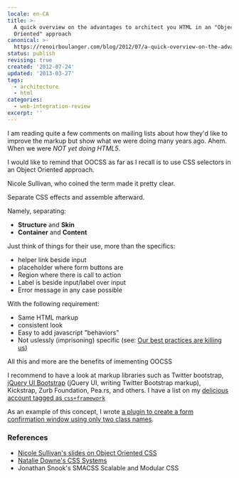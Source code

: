 ```yaml
---
locale: en-CA
title: >-
  A quick overview on the advantages to architect you HTML in an "Object
  Oriented" approach
canonical: >-
  https://renoirboulanger.com/blog/2012/07/a-quick-overview-on-the-advantages-to-architect-you-html-in-an-object-oriented-approach/
status: publish
revising: true
created: '2012-07-24'
updated: '2013-03-27'
tags:
  - architecture
  - html
categories:
  - web-integration-review
excerpt: ''
---
```


I am reading quite a few comments on mailing lists about how they'd like to improve the markup but show what we were doing many years ago. Ahem. When we were <em>NOT yet doing HTML5</em>.

I would like to remind that OOCSS as far as I recall is to use CSS selectors in an Object Oriented approach.

Nicole Sullivan, who coined the term made it pretty clear.

Separate CSS effects and assemble afterward.

Namely, separating:
<ul>
	<li><strong>Structure</strong> and <strong>Skin</strong></li>
	<li><strong>Container</strong> and <strong>Content</strong></li>
</ul>


Just think of things for their use, more than the specifics:
<ul>
	<li>helper link beside input</li>
	<li>placeholder where form buttons are</li>
	<li>Region where there is call to action</li>
	<li>Label is beside input/label over input</li>
	<li>Error message in any case possible</li>
</ul>


With the following requirement:
<ul>
	<li>Same HTML markup</li>
	<li>consistent look</li>
	<li>Easy to add javascript "behaviors"</li>
	<li>Not uslessly (imprisoning) specific (see: <a href="http://www.slideshare.net/stubbornella/our-best-practices-are-killing-us">Our best practices are killing us</a>)</li>
</ul>

All this and more are the benefits of imementing OOCSS

I recommend to have a look at markup libraries such as Twitter bootstrap, <a href="http://addyosmani.github.com/jquery-ui-bootstrap/">jQuery UI Bootstrap</a> (jQuery UI, writing Twitter Bootstrap markup), Kickstrap, Zurb Foundation, Pea.rs, and others. I have a list on my <a href="http://delicious.com/inexisdotnet/css+framework">delicious account tagged as <code>css+framework</code></a>

As an example of this concept, I wrote <a href="/blog/2012/05/snippet-confirm-form-before-submitting-using-twitter-bootstrap-in-a-modal-window">a plugin to create a form confirmation window using only two class names</a>.


<h3>References</h3>
<ul>
	<li><a href="http://www.slideshare.net/stubbornella/object-oriented-css">Nicole Sullivan's slides on Object Oriented CSS</a></li>
	<li><a href="http://www.slideshare.net/nataliedowne/css-systems-presentation">Natalie Downe's CSS Systems</a></li>
	<li>Jonathan Snook's SMACSS Scalable and Modular CSS</li>
</ul>
